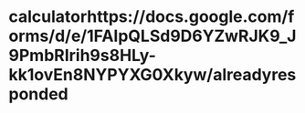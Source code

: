 # calculatorhttps://docs.google.com/forms/d/e/1FAIpQLSd9D6YZwRJK9_J9PmbRIrih9s8HLy-kk1ovEn8NYPYXG0Xkyw/alreadyresponded
